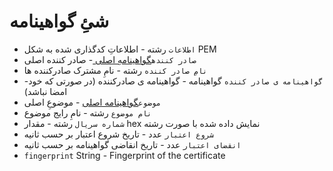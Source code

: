 # شئِ گواهینامه

* `اطلاعات` رشته - اطلاعاتِ کدگذاری شده به شکل PEM
* `صادر کننده`[گواهینامهِ اصلی ](certificate-principal.md) - صادر کننده اصلی
* `نامِ صادر کننده` رشته - نامِ مشترک صادرکننده ها
* `گواهینامه ی صادر کننده` گواهینامه - گواهینامه ی صادرکننده (در صورتی که خود-امضا نباشد)
* `موضوع`[گواهینامه اصلی](certificate-principal.md) - موضوعِ اصلی
* `نام موضوع` رشته - نامِ رایج موضوع
* `شماره سریال` رشته - مقدار hex نمایش داده شده با صورت رشته
* `شروع اعتبار` عدد - تاریخ شروع اعتبار بر حسب ثانیه
* `انقضای اعتبار` عدد - تاریخ انقاضی گواهینامه بر حسب ثانیه
* `fingerprint` String - Fingerprint of the certificate